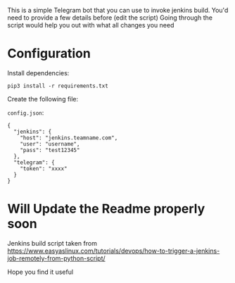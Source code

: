 This is a simple Telegram bot that you can use to invoke jenkins build.
You'd need to provide a few details before (edit the script)
Going through the script would help you out with what all changes you need

# Configuration

Install dependencies:

    pip3 install -r requirements.txt

Create the following file:

`config.json`:

    {
      "jenkins": {
        "host": "jenkins.teamname.com",
        "user": "username",
        "pass": "test12345"
      },
      "telegram": {
        "token": "xxxx"
      }
    }


# Will Update the Readme properly soon

Jenkins build script taken from https://www.easyaslinux.com/tutorials/devops/how-to-trigger-a-jenkins-job-remotely-from-python-script/

Hope you find it useful
